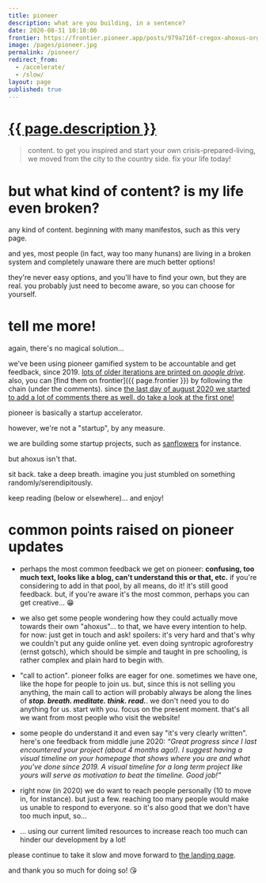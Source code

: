 ```yaml
---
title: pioneer
description: what are you building, in a sentence?
date: 2020-08-31 10:10:00
frontier: https://frontier.pioneer.app/posts/979a716f-cregox-ahoxus-org-progress-update-august-31st-2020
image: /pages/pioneer.jpg
permalink: /pioneer/
redirect_from:
  - /accelerate/
  - /slow/
layout: page
published: true
---
```


# [{{ page.description }}](https://frontier.pioneer.app/posts/24e9f43a-what-are-you-building-in-a-sentence)

> content. to get you inspired and start your own crisis-prepared-living, we moved from the city to the country side. fix your life today!

# but what kind of content? is my life even broken?

any kind of content. beginning with many manifestos, such as this very page.

and yes, most people (in fact, way too many hunans) are living in a broken system and completely unaware there are much better options!

they're never easy options, and you'll have to find your own, but they are real. you probably just need to become aware, so you can choose for yourself.

# tell me more!

again, there's no magical solution...

we've been using pioneer gamified system to be accountable and get feedback, since 2019. [lots of older iterations are printed on *google drive*](https://drive.google.com/folderview?id=1T7fdo8RcTgne0HlwyJLbMnqTcf1nRivp). also, you can [find them on frontier]({{ page.frontier }}) by following the chain (under the comments). since [the last day of august 2020 we started to add a lot of comments there as well. do take a look at the first one!](https://frontier.pioneer.app/posts/979a716f-cregox-ahoxus-org-progress-update-august-31st-2020)

pioneer is basically a startup accelerator.

however, we're not a "startup", by any measure.

we are building some startup projects, such as [sanflowers](/sanflowers) for instance.

but ahoxus isn't that.

sit back. take a deep breath. imagine you just stumbled on something randomly/serendipitously.

keep reading (below or elsewhere)... and enjoy!

# common points raised on pioneer updates

- perhaps the most common feedback we get on pioneer: **confusing, too much text, looks like a blog, can't understand this or that, etc.** if you're considering to add in that pool, by all means, do it! it's still good feedback. but, if you're aware it's the most common, perhaps you can get creative... 😁

- we also get some people wondering how they could actually move towards their own "ahoxus"... to that, we have every intention to help. for now: just get in touch and ask! spoilers: it's very hard and that's why we couldn't put any guide online yet. even doing syntropic agroforestry (ernst gotsch), which should be simple and taught in pre schooling, is rather complex and plain hard to begin with.

- "call to action". pioneer folks are eager for one. sometimes we have one, like the hope for people to join us. but, since this is not selling you anything, the main call to action will probably always be along the lines of ***stop. breath. meditate. think. read.***. we don't need you to do anything for us. start with you. focus on the present moment. that's all we want from most people who visit the website!

- some people do understand it and even say "it's very clearly written". here's one feedback from middle june 2020: *“Great progress since I last encountered your project (about 4 months ago!). I suggest having a visual timeline on your homepage that shows where you are and what you've done since 2019. A visual timeline for a long term project like yours will serve as motivation to beat the timeline. Good job!”*

- right now (in 2020) we do want to reach people personally (10 to move in, for instance). but just a few. reaching too many people would make us unable to respond to everyone. so it's also good that we don't have too much input, so...

- ... using our current limited resources to increase reach too much can hinder our development by a lot!

please continue to take it slow and move forward to [the landing page](/).

and thank you so much for doing so! 😘
